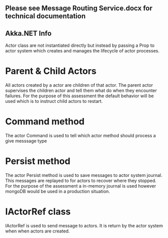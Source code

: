 ﻿##  Please see Message Routing Service.docx for technical documentation

##  Akka.NET Info
Actor class are not instantiated directly but instead by passing a 
Prop to actor system which creates and manages the lifecycle of actor processes.

#  Parent & Child Actors
All actors created by a actor are children of that actor. The parent actor
supervises the children actor and tell them what do when they encounter failures.
For the purpose of this assessment the default behavior will be used which is to
instruct child actors to restart.

#  Command method
The actor Command is used to tell which actor method
should process a give messsage type

#  Persist method
The actor Persist method is used to save messages to actor system
journal. This messages are replayed to for actors to recover where 
they stopped. For the purpose of the assessment a in-memory journal is
used however mongoDB would be used in a production situation.

#  IActorRef class
IActorRef is used to send message to actors. It is return by the actor system when
when actors are created.




